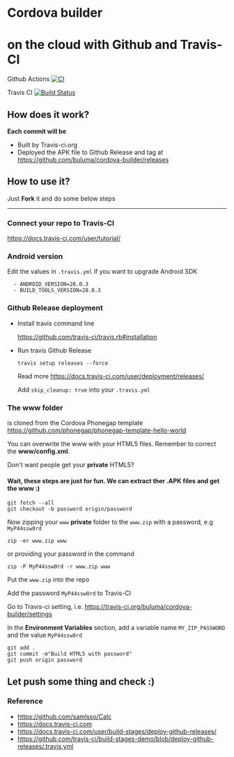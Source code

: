 # Cordova builder
# on the cloud with Github and Travis-CI

Github Actions [![CI](https://github.com/buluma/cordova-builder-master/actions/workflows/blank.yml/badge.svg?branch=master)](https://github.com/buluma/cordova-builder-master/actions/workflows/blank.yml)

Travis CI      [![Build Status](https://travis-ci.org/buluma/cordova-builder-master.svg?branch=main)](https://travis-ci.org/buluma/cordova-builder-master)

## How does it work?
__Each commit will be__
- Built by Travis-ci.org
- Deployed the APK file to Github Release and tag at https://github.com/buluma/cordova-builder/releases

## How to use it?

Just __Fork__ it and do some below steps

---

### Connect your repo to Travis-CI

https://docs.travis-ci.com/user/tutorial/

### Android version

Edit the values in ```.travis.yml``` if you want to upgrade Android SDK

```
  - ANDROID_VERSION=28.0.3
  - BUILD_TOOLS_VERSION=28.0.3
```

### Github Release deployment

- Install travis command line

	https://github.com/travis-ci/travis.rb#installation

- Run travis Github Release
	
	```travis setup releases --force```
	
	Read more https://docs.travis-ci.com/user/deployment/releases/
	
	Add ```skip_cleanup: true``` into your ```.travis.yml```
	


### The www folder
 is cloned from the Cordova Phonegap template https://github.com/phonegap/phonegap-template-hello-world

You can overwrite the www with your HTML5 files. Remember to correct the __www/config.xml__.

Don't want people get your __private__ HTML5?

#### Wait, these steps are just for fun. We can extract ther .APK files and get the www :)

```
git fetch --all
git checkout -b password origin/password
```

Now zipping your ```www``` __private__ folder to the ```www.zip``` with a password, e.g ```MyP44ssw0rd```

```
zip -er www.zip www
```

or providing your password in the command

```
zip -P MyP44ssw0rd -r www.zip www
```

Put the ```www.zip``` into the repo

Add the password ```MyP44ssw0rd``` to Travis-CI

Go to Travis-ci setting, i.e.        https://travis-ci.org/buluma/cordova-builder/settings

In the __Environment Variables__ section, add a variable name ```MY_ZIP_PASSWORD``` and the value ```MyP44ssw0rd```

```
git add .
git commit -m"Build HTML5 with password"
git push origin password
```


## Let push some thing and check :) 



### Reference

- https://github.com/samlsso/Calc
- https://docs.travis-ci.com
- https://docs.travis-ci.com/user/build-stages/deploy-github-releases/
- https://github.com/travis-ci/build-stages-demo/blob/deploy-github-releases/.travis.yml
